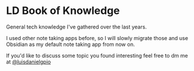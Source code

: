 # LD Book of Knowledge
General tech knowledge I've gathered over the last years. 

I used other note taking apps before, so I will slowly migrate those and use Obsidian as my default note taking app from now on.

If you'd like to discuss some topic you found interesting feel free to dm me at [@luisdanielgpio](https://twitter.com/luisdanielgpio)